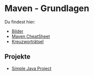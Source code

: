 # Maven - Grundlagen

Du findest hier:
- [Bilder](docs/pics.md)
- [Maven CheatSheet](docs/cheatsheet.md)
- [Kreuzworträtsel](docs/raetsel.md)

## Projekte

- [Simple Java Project](simple-java-project)